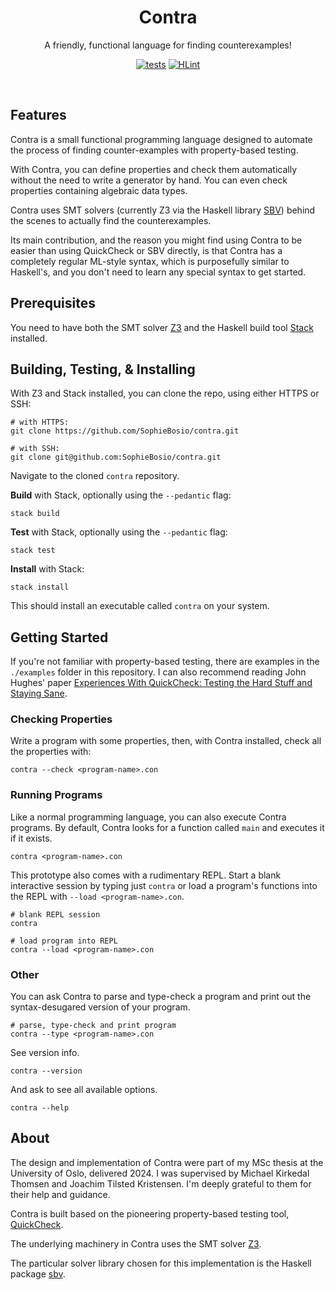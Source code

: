 <div align="center">
<h1> Contra </h1>

A friendly, functional language for finding counterexamples!

[![tests](https://github.com/SophieBosio/contra/actions/workflows/tests.yaml/badge.svg)](https://github.com/SophieBosio/contra/actions/workflows/tests.yaml)
[![HLint](https://github.com/SophieBosio/contra/actions/workflows/hlint.yaml/badge.svg)](https://github.com/SophieBosio/contra/actions/workflows/hlint.yaml)

</div>
<br>

## Features

Contra is a small functional programming language designed to automate the process of finding counter-examples with property-based testing.

With Contra, you can define properties and check them automatically without the need to write a generator by hand. You can even check properties containing algebraic data types.

Contra uses SMT solvers (currently Z3 via the Haskell library [SBV](https://hackage.haskell.org/package/sbv)) behind the scenes to actually find the counterexamples.

Its main contribution, and the reason you might find using Contra to be easier than using QuickCheck or SBV directly, is that Contra has a completely regular ML-style syntax, which is purposefully similar to Haskell's, and you don't need to learn any special syntax to get started.

## Prerequisites

You need to have both the SMT solver [Z3](https://github.com/Z3Prover/z3) and the Haskell build tool [Stack](https://docs.haskellstack.org/en/stable/
"Stack") installed.

## Building, Testing, & Installing

With Z3 and Stack installed, you can clone the repo, using either HTTPS or SSH:

``` shell
# with HTTPS:
git clone https://github.com/SophieBosio/contra.git

# with SSH:
git clone git@github.com:SophieBosio/contra.git
```

Navigate to the cloned `contra` repository.

**Build** with Stack, optionally using the `--pedantic` flag:

```shell
stack build
```

**Test** with Stack, optionally using the `--pedantic` flag:

```shell
stack test
```

**Install** with Stack:

```shell
stack install
```

This should install an executable called `contra` on your system.

## Getting Started

If you're not familiar with property-based testing, there are examples
in the `./examples` folder in this repository. I can also recommend
reading John Hughes' paper [Experiences With QuickCheck: Testing the
Hard Stuff and Staying
Sane](https://link.springer.com/chapter/10.1007/978-3-319-30936-1_9).

### Checking Properties

Write a program with some properties, then, with Contra installed,
check all the properties with:

```shell
contra --check <program-name>.con
```

### Running Programs

Like a normal programming language, you can also execute Contra programs. By default, Contra looks for a function called `main` and executes it if it exists.

```shell
contra <program-name>.con
```

This prototype also comes with a rudimentary REPL. Start a blank interactive session by typing just `contra` or load a program's functions into the REPL with `--load <program-name>.con`.

```shell
# blank REPL session
contra

# load program into REPL
contra --load <program-name>.con
```


### Other

You can ask Contra to parse and type-check a program and print out the syntax-desugared version of your program.

```shell
# parse, type-check and print program
contra --type <program-name>.con
```

See version info.

```shell
contra --version
```

And ask to see all available options.

```shell
contra --help
```

## About

The design and implementation of Contra were part of my MSc thesis at
the University of Oslo, delivered 2024. I was supervised by Michael Kirkedal
Thomsen and Joachim Tilsted Kristensen. I'm deeply grateful to them
for their help and guidance.

Contra is built based on the pioneering property-based testing tool, [QuickCheck](https://dl.acm.org/doi/abs/10.1145/1988042.1988046).

The underlying machinery in Contra uses the SMT solver [Z3](https://github.com/Z3Prover/z3).

The particular solver library chosen for this implementation is the Haskell
package [sbv](https://hackage.haskell.org/package/sbv).
